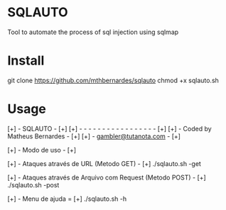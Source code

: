 # SQLAUTO
Tool to automate the process of sql injection using sqlmap

# Install
git clone https://github.com/mthbernardes/sqlauto
chmod +x sqlauto.sh

# Usage
[+] - SQLAUTO - [+]
[+] - - - - - - - - - - - - - - - - - [+]
[+] - Coded by Matheus Bernardes - [+]
[+] - gambler@tutanota.com  - [+]

[+] - Modo de uso - [+]

[+] - Ataques através de URL (Metodo GET) - [+]
./sqlauto.sh -get

[+] - Ataques através de Arquivo com Request (Metodo POST) - [+]
./sqlauto.sh -post

[+] - Menu de ajuda = [+]
./sqlauto.sh -h

